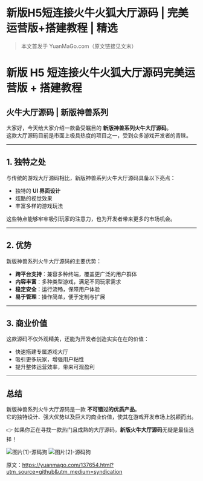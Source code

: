 # 新版H5短连接火牛火狐大厅源码 | 完美运营版+搭建教程 | 精选

> 本文首发于 YuanMaGo.com（原文链接见文末）  

# 新版 H5 短连接火牛火狐大厅源码完美运营版 + 搭建教程

## 火牛大厅源码 | 新版神兽系列

大家好，今天给大家介绍一款备受瞩目的 **新版神兽系列火牛大厅源码**。  
这款大厅源码目前是市面上极具热度的项目之一，受到众多游戏开发者的青睐。

---

## 1. 独特之处

与传统的游戏大厅源码相比，新版神兽系列火牛大厅源码具备以下亮点：

* 独特的 **UI 界面设计**
* 炫酷的视觉效果
* 丰富多样的游戏玩法

这些特点能够牢牢吸引玩家的注意力，也为开发者带来更多的市场机会。

---

## 2. 优势

新版神兽系列火牛大厅源码的主要优势：

* **跨平台支持**：兼容多种终端，覆盖更广泛的用户群体
* **内容丰富**：多种类型游戏，满足不同玩家需求
* **稳定安全**：运行流畅，保障用户体验
* **易于管理**：操作简单，便于定制与扩展

---

## 3. 商业价值

这款源码不仅外观精美，还能为开发者创造实实在在的价值：

* 快速搭建专属游戏大厅
* 吸引更多玩家，增强用户粘性
* 提升整体运营效率，带来可观盈利

---

## 总结

新版神兽系列火牛大厅源码是一款 **不可错过的优质产品**。  
它的独特设计、强大优势以及巨大的商业价值，使其在游戏开发市场上脱颖而出。

👉 如果你正在寻找一款热门且成熟的大厅源码，**新版火牛大厅源码**无疑是最佳选择！

![图片[1]-源码狗](https://yuanmago.com/wp-content/uploads/2025/08/1745166036-ee9e2523f923d15-1024x630.png) ![图片[2]-源码狗](https://yuanmago.com/wp-content/uploads/2025/08/1745166038-7b9d7b12a31bdbf-1024x629.png)

原文：https://yuanmago.com/137654.html?utm_source=github&utm_medium=syndication
